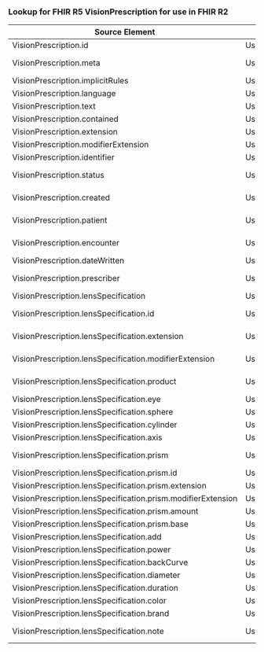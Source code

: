 ### Lookup for FHIR R5 VisionPrescription for use in FHIR R2

| Source Element | Usage | Target |
| -------------- | ----- | ------ |
| VisionPrescription.id | UseElementSameName | VisionPrescription.id |
| VisionPrescription.meta | UseExtension | http://hl7.org/fhir/5.0/StructureDefinition/extension-VisionPrescription.meta |
| VisionPrescription.implicitRules | UseElementSameName | VisionPrescription.implicitRules |
| VisionPrescription.language | UseElementSameName | VisionPrescription.language |
| VisionPrescription.text | UseElementSameName | VisionPrescription.text |
| VisionPrescription.contained | UseElementSameName | VisionPrescription.contained |
| VisionPrescription.extension | UseElementSameName | VisionPrescription.extension |
| VisionPrescription.modifierExtension | UseElementSameName | VisionPrescription.modifierExtension |
| VisionPrescription.identifier | UseElementSameName | VisionPrescription.identifier |
| VisionPrescription.status | UseExtension | http://hl7.org/fhir/5.0/StructureDefinition/extension-VisionPrescription.status |
| VisionPrescription.created | UseExtension | http://hl7.org/fhir/5.0/StructureDefinition/extension-VisionPrescription.created |
| VisionPrescription.patient | UseExtension | http://hl7.org/fhir/5.0/StructureDefinition/extension-VisionPrescription.patient |
| VisionPrescription.encounter | UseExtension | http://hl7.org/fhir/5.0/StructureDefinition/extension-VisionPrescription.encounter |
| VisionPrescription.dateWritten | UseElementSameName | VisionPrescription.dateWritten |
| VisionPrescription.prescriber | UseExtension | http://hl7.org/fhir/5.0/StructureDefinition/extension-VisionPrescription.prescriber |
| VisionPrescription.lensSpecification | UseElementSameName | VisionPrescription.dispense |
| VisionPrescription.lensSpecification.id | UseExtension | http://hl7.org/fhir/5.0/StructureDefinition/extension-VisionPrescription.lensSpecification.id |
| VisionPrescription.lensSpecification.extension | UseExtension | http://hl7.org/fhir/5.0/StructureDefinition/extension-VisionPrescription.lensSpecification.extension |
| VisionPrescription.lensSpecification.modifierExtension | UseExtension | http://hl7.org/fhir/5.0/StructureDefinition/extension-VisionPrescription.lensSpecification.modifierExtension |
| VisionPrescription.lensSpecification.product | UseExtension | http://hl7.org/fhir/5.0/StructureDefinition/extension-VisionPrescription.lensSpecification.product |
| VisionPrescription.lensSpecification.eye | UseElementSameName | VisionPrescription.dispense.eye |
| VisionPrescription.lensSpecification.sphere | UseElementSameName | VisionPrescription.dispense.sphere |
| VisionPrescription.lensSpecification.cylinder | UseElementSameName | VisionPrescription.dispense.cylinder |
| VisionPrescription.lensSpecification.axis | UseElementSameName | VisionPrescription.dispense.axis |
| VisionPrescription.lensSpecification.prism | UseExtension | http://hl7.org/fhir/5.0/StructureDefinition/extension-VisionPrescription.lensSpecification.prism |
| VisionPrescription.lensSpecification.prism.id | UseExtensionFromAncestor | - |
| VisionPrescription.lensSpecification.prism.extension | UseExtensionFromAncestor | - |
| VisionPrescription.lensSpecification.prism.modifierExtension | UseExtensionFromAncestor | - |
| VisionPrescription.lensSpecification.prism.amount | UseExtensionFromAncestor | - |
| VisionPrescription.lensSpecification.prism.base | UseExtensionFromAncestor | - |
| VisionPrescription.lensSpecification.add | UseElementSameName | VisionPrescription.dispense.add |
| VisionPrescription.lensSpecification.power | UseElementSameName | VisionPrescription.dispense.power |
| VisionPrescription.lensSpecification.backCurve | UseElementSameName | VisionPrescription.dispense.backCurve |
| VisionPrescription.lensSpecification.diameter | UseElementSameName | VisionPrescription.dispense.diameter |
| VisionPrescription.lensSpecification.duration | UseElementSameName | VisionPrescription.dispense.duration |
| VisionPrescription.lensSpecification.color | UseElementSameName | VisionPrescription.dispense.color |
| VisionPrescription.lensSpecification.brand | UseElementSameName | VisionPrescription.dispense.brand |
| VisionPrescription.lensSpecification.note | UseExtension | http://hl7.org/fhir/5.0/StructureDefinition/extension-VisionPrescription.lensSpecification.note |
